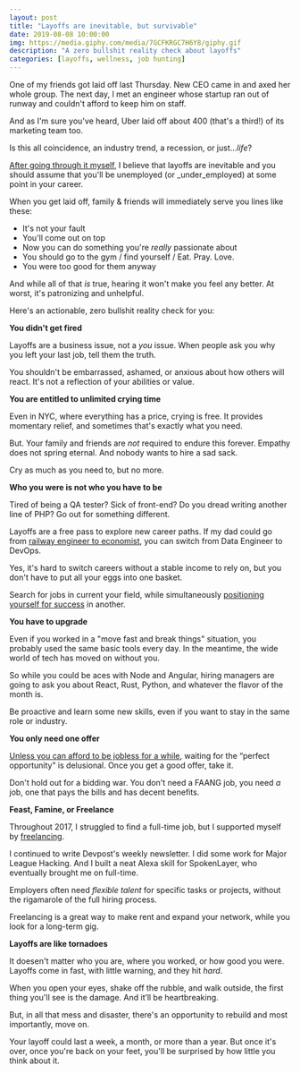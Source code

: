 ```yaml
---
layout: post
title: "Layoffs are inevitable, but survivable"
date: 2019-08-08 10:00:00
img: https://media.giphy.com/media/7GCFKRGC7H6Y8/giphy.gif
description: "A zero bullshit reality check about layoffs"
categories: [layoffs, wellness, job hunting]
---
```


One of my friends got laid off last Thursday. New CEO came in and axed her whole group. The next day, I met an engineer whose startup ran out of runway and couldn't afford to keep him on staff. 

And as I'm sure you've heard, Uber laid off about 400 (that's a third!) of its marketing team too.

Is this all coincidence, an industry trend, a recession, or just&hellip;_life_?

[After going through it myself](/advice/2017/07/13/Layoffs-Suck/), I believe that layoffs are inevitable and you should assume that you'll be unemployed (or _under_employed) at some point in your career. 

When you get laid off, family &amp; friends will immediately serve you lines like these:

- It's not your fault
- You'll come out on top
- Now you can do something you're _really_ passionate about
- You should go to the gym / find yourself / Eat. Pray. Love.
- You were too good for them anyway

And while all of that _is_ true, hearing it won't make you feel any better. At worst, it's patronizing and unhelpful.

Here's an actionable, zero bullshit reality check for you:

**You didn't get fired**

Layoffs are a business issue, not a _you_ issue. When people ask you why you left your last job, tell them the truth. 

You shouldn't be embarrassed, ashamed, or anxious about how others will react. It's not a reflection of your abilities or value. 

**You are entitled to unlimited crying time**

Even in NYC, where everything has a price, crying is free. It provides momentary relief, and sometimes that's exactly what you need.

But. Your family and friends are _not_ required to endure this forever. Empathy does not spring eternal. And nobody wants to hire a sad sack.

Cry as much as you need to, but no more.

**Who you were is not who you have to be**

Tired of being a QA tester? Sick of front-end? Do you dread writing another line of PHP? Go out for something different. 

Layoffs are a free pass to explore new career paths. If my dad could go from [railway engineer to economist](/advice/2018/08/23/Switching-Tracks/), you can switch from Data Engineer to DevOps.

Yes, it's hard to switch careers without a stable income to rely on, but you don't have to put all your eggs into one basket. 

Search for jobs in current your field, while simultaneously [positioning yourself for success](/advice/2018/08/02/Switching-Careers-Is-Tough/) in another.

**You have to upgrade**

Even if you worked in a "move fast and break things" situation, you probably used the same basic tools every day. In the meantime, the wide world of tech has moved on without you.

So while you could be aces with Node and Angular, hiring managers are going to ask you about React, Rust, Python, and whatever the flavor of the month is.

Be proactive and learn some new skills, even if you want to stay in the same role or industry.

**You only need one offer**

[Unless you can afford to be jobless for a while](/advice/2018/10/11/Job-Hunting-Timelines/), waiting for the “perfect opportunity" is delusional. Once you get a good offer, take it. 

Don't hold out for a bidding war. You don't need a FAANG job, you need _a_ job, one that pays the bills and has decent benefits.

**Feast, Famine, or Freelance**

Throughout 2017, I struggled to find a full-time job, but I supported myself by [freelancing](/advice/2018/03/08/Things-To-Think-About-Before-You-Start-Freelancing/).

I continued to write Devpost's weekly newsletter. I did some work for Major League Hacking. And I built a neat Alexa skill for SpokenLayer, who eventually brought me on full-time.

Employers often need _flexible talent_ for specific tasks or projects, without the rigamarole of the full hiring process.

Freelancing is a great way to make rent and expand your network, while you look for a long-term gig.

**Layoffs are like tornadoes** 

It doesen't matter who you are, where you worked, or how good you were. Layoffs come in fast, with little warning, and they hit _hard_.

When you open your eyes, shake off the rubble, and walk outside, the first thing you'll see is the damage. And it’ll be heartbreaking. 

But, in all that mess and disaster, there's an opportunity to rebuild and most importantly, move on. 

Your layoff could last a week, a month, or more than a year. But once it's over, once you're back on your feet, you'll be surprised by how little you think about it.